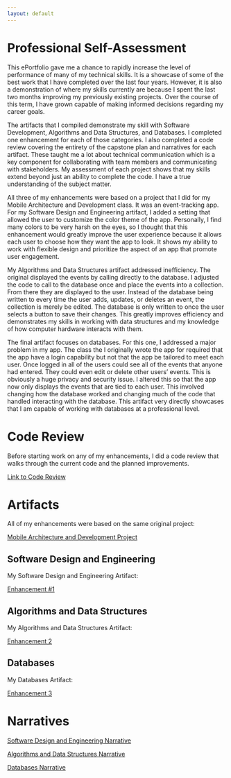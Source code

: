 ```yaml
---
layout: default
---
```


# Professional Self-Assessment

This ePortfolio gave me a chance to rapidly increase the level of performance of many of my technical skills. It is a showcase of some of the best work that I have completed over the last four years. However, it is also a demonstration of where my skills currently are because I spent the last two months improving my previously existing projects. Over the course of this term, I have grown capable of making informed decisions regarding my career goals. 

The artifacts that I compiled demonstrate my skill with Software Development, Algorithms and Data Structures, and Databases. I completed one enhancement for each of those categories. I also completed a code review covering the entirety of the capstone plan and narratives for each artifact. These taught me a lot about technical communication which is a key component for collaborating with team members and communicating with stakeholders. My assessment of each project shows that my skills extend beyond just an ability to complete the code. I have a true understanding of the subject matter.

All three of my enhancements were based on a project that I did for my Mobile Architecture and Development class. It was an event-tracking app. For my Software Design and Engineering artifact, I added a setting that allowed the user to customize the color theme of the app. Personally, I find many colors to be very harsh on the eyes, so I thought that this enhancement would greatly improve the user experience because it allows each user to choose how they want the app to look. It shows my ability to work with flexible design and prioritize the aspect of an app that promote user engagement. 

My Algorithms and Data Structures artifact addressed inefficiency. The original displayed the events by calling directly to the database. I adjusted the code to call to the database once and place the events into a collection. From there they are displayed to the user. Instead of the database being written to every time the user adds, updates, or deletes an event, the collection is merely be edited. The database is only written to once the user selects a button to save their changes. This greatly improves efficiency and demonstrates my skills in working with data structures and my knowledge of how computer hardware interacts with them.

The final artifact focuses on databases. For this one, I addressed a major problem in my app. The class the I originally wrote the app for required that the app have a login capability but not that the app be tailored to meet each user. Once logged in all of the users could see all of the events that anyone had entered. They could even edit or delete other users’ events. This is obviously a huge privacy and security issue. I altered this so that the app now only displays the events that are tied to each user. This involved changing how the database worked and changing much of the code that handled interacting with the database. This artifact very directly showcases that I am capable of working with databases at a professional level.



# Code Review

Before starting work on any of my enhancements, I did a code review that walks through the current code and the planned improvements.

[Link to Code Review](https://github.com/elizabeth325/elizabeth325.github.io/tree/2434470deddcfb0575f2fcc59a70ba5a2a866629/Code%20Review)

# Artifacts

All of my enhancements were based on the same original project:

[Mobile Architecture and Development Project](https://github.com/elizabeth325/elizabeth325.github.io/tree/2434470deddcfb0575f2fcc59a70ba5a2a866629/Original%20App)

## Software Design and Engineering

My Software Design and Engineering Artifact:

[Enhancement #1](https://github.com/elizabeth325/elizabeth325.github.io/tree/2434470deddcfb0575f2fcc59a70ba5a2a866629/Software%20Design%20and%20Engineering%20Enhancement)

## Algorithms and Data Structures 

My Algorithms and Data Structures Artifact:

[Enhancement 2](https://github.com/elizabeth325/elizabeth325.github.io/tree/2434470deddcfb0575f2fcc59a70ba5a2a866629/Algorithms%20and%20Data%20Structures%20Enhancement)

## Databases

My Databases Artifact:

[Enhancement 3](https://github.com/elizabeth325/elizabeth325.github.io/tree/2434470deddcfb0575f2fcc59a70ba5a2a866629/Database%20Enhancement)

# Narratives

[Software Design and Engineering Narrative](https://github.com/elizabeth325/elizabeth325.github.io/blob/2434470deddcfb0575f2fcc59a70ba5a2a866629/Narratives/Milestone%202%20Narrative.docx)

[Algorithms and Data Structures Narrative](https://github.com/elizabeth325/elizabeth325.github.io/blob/2434470deddcfb0575f2fcc59a70ba5a2a866629/Narratives/Milestone%203%20Narrative.docx)

[Databases Narrative](https://github.com/elizabeth325/elizabeth325.github.io/blob/2434470deddcfb0575f2fcc59a70ba5a2a866629/Narratives/Milestone%204%20Narrative.docx)
